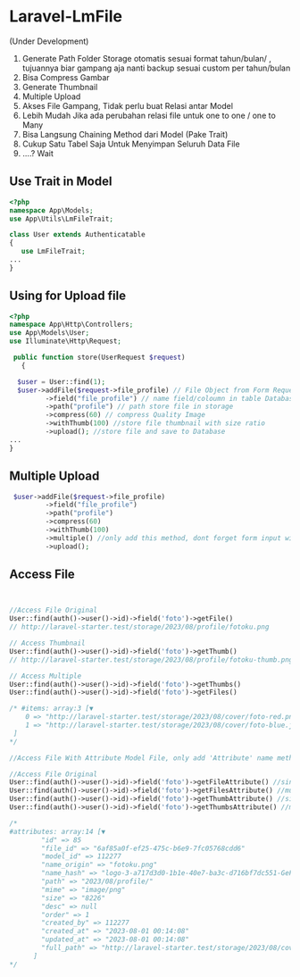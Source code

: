 # Laravel-LmFile
(Under Development)

1. Generate Path Folder Storage otomatis sesuai format tahun/bulan/ , tujuannya biar gampang aja nanti backup sesuai custom per tahun/bulan
2. Bisa Compress Gambar
3. Generate Thumbnail
4. Multiple Upload
5. Akses File Gampang, Tidak perlu buat Relasi antar Model
6. Lebih Mudah Jika ada perubahan relasi file untuk one to one / one to Many  
7. Bisa Langsung Chaining Method dari Model (Pake Trait)
8. Cukup Satu Tabel Saja Untuk Menyimpan Seluruh Data File
9. ....? Wait


## Use Trait in Model

```php
<?php
namespace App\Models;
use App\Utils\LmFileTrait;

class User extends Authenticatable
{
   use LmFileTrait;
...
}

```

## Using for Upload file

```php
<?php
namespace App\Http\Controllers;
use App\Models\User;
use Illuminate\Http\Request;

 public function store(UserRequest $request)
   {

  $user = User::find(1);
  $user->addFile($request->file_profile) // File Object from Form Request
         ->field("file_profile") // name field/coloumn in table Database 
         ->path("profile") // path store file in storage 
         ->compress(60) // compress Quality Image
         ->withThumb(100) //store file thumbnail with size ratio
         ->upload(); //store file and save to Database
...
}
```

## Multiple Upload
```php
 $user->addFile($request->file_profile)
         ->field("file_profile") 
         ->path("profile") 
         ->compress(60) 
         ->withThumb(100) 
         ->multiple() //only add this method, dont forget form input with array file value 
         ->upload(); 

```

## Access File
```php


//Access File Original
User::find(auth()->user()->id)->field('foto')->getFile()
// http://laravel-starter.test/storage/2023/08/profile/fotoku.png

// Access Thumbnail
User::find(auth()->user()->id)->field('foto')->getThumb()
// http://laravel-starter.test/storage/2023/08/profile/fotoku-thumb.png

// Access Multiple
User::find(auth()->user()->id)->field('foto')->getThumbs()
User::find(auth()->user()->id)->field('foto')->getFiles()

/* #items: array:3 [▼
    0 => "http://laravel-starter.test/storage/2023/08/cover/foto-red.png"
    1 => "http://laravel-starter.test/storage/2023/08/cover/foto-blue.jpg"
 ]
*/

//Access File With Attribute Model File, only add 'Attribute' name method 

//Access File Original
User::find(auth()->user()->id)->field('foto')->getFileAttribute() //single
User::find(auth()->user()->id)->field('foto')->getFilesAttribute() //multiple
User::find(auth()->user()->id)->field('foto')->getThumbAttribute() //single
User::find(auth()->user()->id)->field('foto')->getThumbsAttribute() //multiple

/*
#attributes: array:14 [▼
        "id" => 85
        "file_id" => "6af85a0f-ef25-475c-b6e9-7fc05768cdd6"
        "model_id" => 112277
        "name_origin" => "fotoku.png"
        "name_hash" => "logo-3-a717d3d0-1b1e-40e7-ba3c-d716bf7dc551-GeFsZqOfbod5dOGj7VaIr0zuCGxAjtrDWUZ51XOIkWZ1q5aXuI.png"
        "path" => "2023/08/profile/"
        "mime" => "image/png"
        "size" => "8226"
        "desc" => null
        "order" => 1
        "created_by" => 112277
        "created_at" => "2023-08-01 00:14:08"
        "updated_at" => "2023-08-01 00:14:08"
        "full_path" => "http://laravel-starter.test/storage/2023/08/cover/fotoku.jpg"
      ]
*/
```



